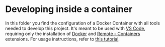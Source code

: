 # Developing inside a container

In this folder you find the configuration of a Docker Container with all tools needed to develop this project. It's meant to be used with [VS Code](https://code.visualstudio.com), requiring only the installation of [Docker](https://marketplace.visualstudio.com/items?itemName=ms-azuretools.vscode-docker) and [Remote - Containers](https://marketplace.visualstudio.com/items?itemName=ms-vscode-remote.remote-containers) extensions. For usage instructions, refer to [this tutorial](https://code.visualstudio.com/docs/remote/containers).
